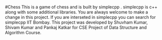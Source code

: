 #Chess
This is a game of chess and is built by simplecpp . simplecpp is c++ along with some additional libraries. You are always welcome to make a change in this project. If you are interseted in simplecpp you can search for simplecpp IIT Bombay.  This project was developed by  Shuvham Kumar, Shivam Kumar and Pankaj Katkar for CSE Project of Data Structure and Algorithm Course.
